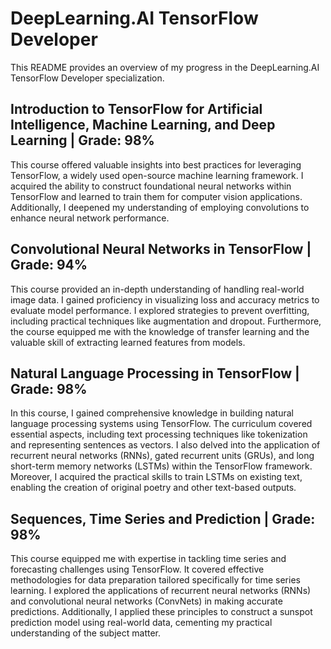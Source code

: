 # DeepLearning.AI TensorFlow Developer

This README provides an overview of my progress in the DeepLearning.AI TensorFlow Developer specialization.

## Introduction to TensorFlow for Artificial Intelligence, Machine Learning, and Deep Learning | Grade: 98%
This course offered valuable insights into best practices for leveraging TensorFlow, a widely used open-source machine learning framework. I acquired the ability to construct foundational neural networks within TensorFlow and learned to train them for computer vision applications. Additionally, I deepened my understanding of employing convolutions to enhance neural network performance.

## Convolutional Neural Networks in TensorFlow | Grade: 94%
This course provided an in-depth understanding of handling real-world image data. I gained proficiency in visualizing loss and accuracy metrics to evaluate model performance. I explored strategies to prevent overfitting, including practical techniques like augmentation and dropout. Furthermore, the course equipped me with the knowledge of transfer learning and the valuable skill of extracting learned features from models.

## Natural Language Processing in TensorFlow | Grade: 98%
In this course, I gained comprehensive knowledge in building natural language processing systems using TensorFlow. The curriculum covered essential aspects, including text processing techniques like tokenization and representing sentences as vectors. I also delved into the application of recurrent neural networks (RNNs), gated recurrent units (GRUs), and long short-term memory networks (LSTMs) within the TensorFlow framework. Moreover, I acquired the practical skills to train LSTMs on existing text, enabling the creation of original poetry and other text-based outputs.

## Sequences, Time Series and Prediction | Grade: 98%
This course equipped me with expertise in tackling time series and forecasting challenges using TensorFlow. It covered effective methodologies for data preparation tailored specifically for time series learning. I explored the applications of recurrent neural networks (RNNs) and convolutional neural networks (ConvNets) in making accurate predictions. Additionally, I applied these principles to construct a sunspot prediction model using real-world data, cementing my practical understanding of the subject matter.
